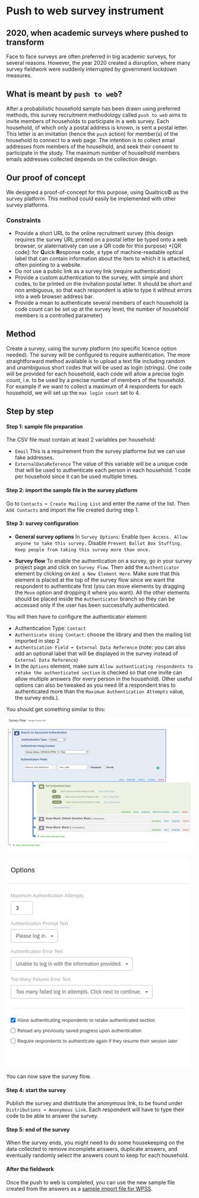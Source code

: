 # Push to web survey instrument
## 2020, when academic surveys where pushed to transform
Face to face surveys are often preferred in big academic surveys, for several reasons. However, the year 2020 created a disruption, where  many survey fieldwork were suddenly interrupted by government lockdown measures.
## What is meant by  `push to web`?
<!-- According to push to web design (citation needed) for social sciences surveys: -->
After a probabilistic household sample has been drawn using preferred methods, this survey recruitment methodology called `push to web` aims to invite members of households to participate in a web survey. Each household, of which only a postal address is known, is sent a postal letter. This letter is an invitation (hence the `push` action) for member(s) of the household to connect to a web page. The intention is to collect email addresses from members of the houselhold, and seek their consent to participate in the study. The maximum number of houselhold members emails addresses collected depends on the collection design.
## Our proof of concept
We designed a proof-of-concept for this purpose, using Qualtrics© as the survey platform. This method could easily be implemented with other survey platforms.
### Constraints
- Provide a short URL to the online recruitment survey (this design requires the survey URL printed on a postal letter be typed onto a web browser, or alaternatively can use a QR code for this purpose)
*[QR code]: for **Q**uick **R**esponse code, a type of machine-readable optical label that can contain information about the item to which it is attached, often pointing to a website. 
- Do not use a public link as a survey link (require authentication)
- Provide a custom authentication to the survey, with simple and short codes, to be printed on the invitation postal letter. It should be short and non ambiguous, so that each respondent is able to type it without errors into a web browser address bar.
- Provide a mean to authenticate several members of each household (a code count can be set up at the survey level, the number of household members is a controlled parameter)
## Method
Create a survey, using the survey platform (no specific licence option needed).
The survey will be configured to require authentication. The more straightforward method available is to upload a text file including random and unambiguous short codes that will be used as login (strings). One code will be provided for each household, each code will allow a precise login count, i.e. to be used by a precise number of members of the household. For example if we want to collect a maximum of 4 respondents for each household, we will set up the `max login count` set to 4.
## Step by step
#### **Step 1: sample file preparation**
The CSV file must contain at least 2 variables per household:

- `Email`
This is a requirement from the survey platforme but we can use fake addresses.
- `ExternalDataReference`
The value of this variable will be a unique code that will be used to authenticate each person in each household. 1 code per household since it can be used multiple times.
#### **Step 2: import the sample file in the survey platform**
Go to `Contacts ➡ Create Mailing List` and enter the name of the list. Then `Add Contacts` and import the file created during step 1.
#### **Step 3: survey configuration**

- **General survey options**
In `Survey Options`:
Enable `Open Access. Allow anyone to take this survey.`
Disable `Prevent Ballot Box Stuffing. Keep people from taking this survey more than once.`

- **Survey flow**
To enable the authentication on a survey, go in your survey project page and click on `Survey Flow`. Then add the `Authenticator` element by clicking on `Add a New Element Here`. Make sure that this element is placed at the top of the survey flow since we want the respondent to authenticate first (you can move elements by dragging the `Move` option and dropping it where you want). All the other elements should be placed inside the `Authenticator` branch so they can be accessed only if the user has been successfully authenticated.

You will then have to configure the authenticator element:

- Authentication Type: `Contact`
- `Authenticate Using Contact`: choose the library and then the mailing list imported in step 2
- `Authentication Field ➡ External Data Reference` (note: you can also add an optional label that will be displayed in the survey instead of `External Data Reference`)
- In the `Options` element, make sure `Allow authenticating respondents to retake the authenticated section` is checked so that one invite can allow multiple answers (for every person in the household). Other useful options can also be tweaked as you need (If a respondent tries to authenticated more than the `Maximum Authentication Attempts` value, the survey ends.).

You should get something similar to this:

![Survey flow](../img/use/push2web-survey-flow.png)


![Survey Options](../img/use/push2web-options.png)


You can now save the survey flow.

#### **Step 4: start the survey**
Publish the survey and distribute the anonymous link, to be found under `Distributions ➡ Anonymous Link`. Each respondent will have to type their code to be able to answer the survey.

#### **Step 5: end of the survey**
When the survey ends, you might need to do some housekeeping on the data collected to remove incomplete answers, duplicate answers, and eventually randomly select the answers count to keep for each household.

#### **After the fieldwork**
Once the push to web is completed, you can use the new sample file created from the answers as a [sample import file for WPSS](../nc/sample-import-export-fields.md).
